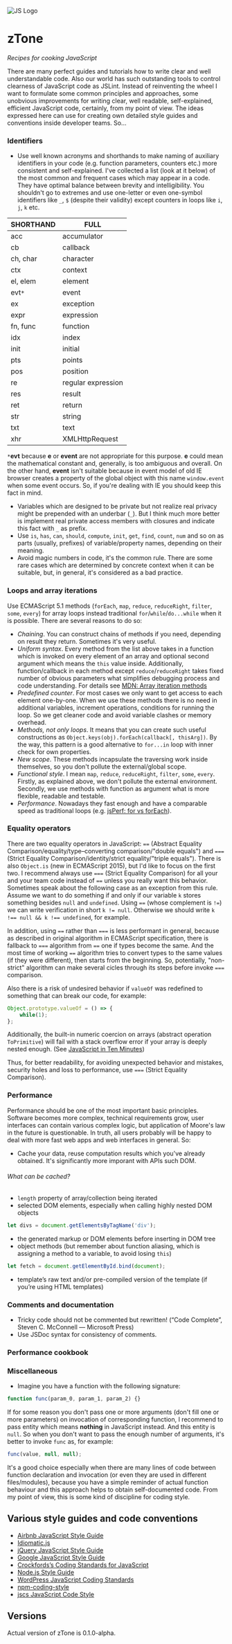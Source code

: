 ![JS Logo](js.png)
# zTone

*Recipes for cooking JavaScript*

There are many perfect guides and tutorials how to write clear and well understandable code. Also our world has such outstanding tools to control clearness of JavaScript code as JSLint. Instead of reinventing the wheel I want to formulate some common principles and approaches, some unobvious improvements for writing clear, well readable, self-explained, efficient JavaScript code, certainly, from my point of view. The ideas expressed here can use for creating own detailed style guides and conventions inside developer teams. So...



### Identifiers

- Use well known acronyms and shorthands to make naming of auxiliary identifiers in your code (e.g. function parameters, counters etc.) more consistent and self-explained. I've collected a list (look at it below) of the most common and frequent cases which may appear in a code. They have optimal balance between brevity and intelligibility. You shouldn't go to extremes and use one-letter or even one-symbol identifiers like `_`, `$` (despite their validity) except counters in loops like `i`, `j`, `k` etc.

SHORTHAND |FULL              |
----------|------------------|
acc       |accumulator       |
cb        |callback          |
ch, char  |character         |
ctx       |context           |
el, elem  |element           |
evt`*`    |event             |
ex        |exception         |
expr      |expression        |
fn, func  |function          |
idx       |index             |
init      |initial           |
pts       |points            |
pos       |position          |
re        |regular expression|
res       |result            |
ret       |return            |
str       |string            |
txt       |text              |
xhr       |XMLHttpRequest    |
`*`**evt** because **e** or **event** are not appropriate for this purpose. **e** could mean the mathematical constant and, generally,
   is too ambiguous and overall. On the other hand, **event** isn't suitable because in event model of old IE browser creates a property of
   the global object with this name `window.event` when some event occurs. So, if you're dealing with IE you should keep this fact in mind.
- Variables which are designed to be private but not realize real privacy might be prepended with an underbar (`_`). But I think much more better is implement real private access members with closures and indicate this fact with `_` as prefix.
- Use `is`, `has`, `can`, `should`, `compute`, `init`, `get`, `find`, `count`, `num` and so on as parts (usually, prefixes) of variable/property names, depending on their meaning.
- Avoid magic numbers in code, it's the common rule. There are some rare cases which are determined by concrete context when it can be suitable, but, in general, it's considered as a bad practice.


### Loops and array iterations

Use ECMAScript 5.1 methods (`forEach`, `map`, `reduce`, `reduceRight`, `filter`, `some`, `every`) for array loops instead traditional `for`/`while`/`do...while` when it is possible. There are several reasons to do so:
- *Chaining*. You can construct chains of methods if you need, depending on result they return. Sometimes it's very useful.
- *Uniform syntax*. Every method from the list above takes in a function which is invoked on every element of an array and optional second argument which means the `this` value inside. Additionally, function/callback in each method except `reduce`/`reduceRight` takes fixed number of obvious parameters what simplifies debugging process and code understanding.
For details see [MDN: Array iteration methods](https://developer.mozilla.org/en-US/docs/Web/JavaScript/Reference/Global_Objects/Array#Iteration_methods)
- *Predefined counter*. For most cases we only want to get access to each element one-by-one. When we use these methods there is no need in additional variables, increment operations, conditions for running the loop. So we get cleaner code and avoid variable clashes or memory overhead.
- *Methods, not only loops*. It means that you can create such useful constructions as `Object.keys(obj).forEach(callback[, thisArg])`. By the way, this pattern is a good alternative to `for...in` loop with inner check for own properties.
- *New scope*. These methods incapsulate the traversing work inside themselves, so you don't pollute the external/global scope.
- *Functional style*. I mean `map`, `reduce`, `reduceRight`, `filter`, `some`, `every`. Firstly, as explained above, we don't pollute the external environment. Secondly, we use methods with function as argument what is more flexible, readable and testable.
- *Performance*. Nowadays they fast enough and have a comparable speed as traditional loops (e.g. [jsPerf: for vs forEach](https://jsperf.com/for-vs-foreach/37)).


### Equality operators

There are two equality operators in JavaScript: `==` (Abstract Equality Comparison/equality/type–converting comparison/"double equals") and `===` (Strict Equality Comparison/identity/strict equality/"triple equals"). There is also `Object.is` (new in ECMAScript 2015), but I'd like to focus on the first two. I recommend always use `===` (Strict Equality Comparison) for all your and your team code instead of `==` unless you really want this behavior. Sometimes speak about the following case as an exception from this rule. Assume we want to do something if and only if our variable `k` stores something besides `null` and `undefined`. Using `==` (whose complement is `!=`) we can write verification in short 
`k != null`. Otherwise we should write `k !== null && k !== undefined`, for example.

In addition, using `==` rather than `===` is less performant in general, because as described in original algorithm in ECMAScript specification, there is fallback to `===` algorithm from `==` one if types become the same. And the most time of working `==` algorithm tries to convert types to the same values (if they were different), then starts from the beginning. So, potentially, "non-strict" algorithm can make several cicles through its steps before invoke `===` comparison.

Also there is a risk of undesired behavior if `valueOf` was redefined to something that can break our code, for example:
```javascript
Object.prototype.valueOf = () => {
	while(1);
};
```
Additionally, the built-in numeric coercion on arrays (abstract operation `ToPrimitive`) will fail with a stack overflow error if your array is deeply nested enough. (See [JavaScript in Ten Minutes](https://github.com/spencertipping/js-in-ten-minutes))

Thus, for better readability, for avoiding unexpected behavior and mistakes, security holes and loss to performance, use `===` (Strict Equality Comparison).


### Performance

Performance should be one of the most important basic principles. Software becomes more complex, technical requirements grow, user interfaces can contain various complex logic, but application of Moore's law in the future is questionable. In truth, all users probably will be happy to deal with more fast web apps and web interfaces in general. So:
- Cache your data, reuse computation results which you've already obtained. It's significantly more imporant with APIs such DOM.

###### What can be cached?
- `length` property of array/collection being iterated
- selected DOM elements, especially when calling highly nested DOM objects
```javascript
let divs = document.getElementsByTagName('div');
```
- the generated markup or DOM elements before inserting in DOM tree
- object methods (but remember about function aliasing, which is assigning a method to a variable, to avoid losing `this`)
```javascript
let fetch = document.getElementById.bind(document);
```
- template’s raw text and/or pre-compiled version of the template (if you’re using HTML templates)


### Comments and documentation

- Tricky code should not be commented but rewritten! (“Code Complete”, Steven C. McConnell — Microsoft Press)
- Use JSDoc syntax for consistency of comments.


### Performance cookbook


### Miscellaneous

- Imagine you have a function with the following signature:
```javascript
function func(param_0, param_1, param_2) {}
```
If for some reason you don't pass one or more arguments (don't fill one or more parameters) on invocation of corresponding 
function, I recommend to pass entity which means **nothing** in JavaScript instead. And this entity is `null`. So when you don't 
want to pass the enough number of arguments, it's better to invoke `func` as, for example:
```javascript
func(value, null, null);
```
It's a good choice especially when there are many lines of code between function declaration and invocation (or even they are used 
in different files/modules), because you have a simple reminder of actual function behaviour and this approach helps to obtain 
self-documented code. From my point of view, this is some kind of discipline for coding style.


## Various style guides and code conventions

- [Airbnb JavaScript Style Guide](https://github.com/airbnb/javascript#airbnb-javascript-style-guide-)
- [Idiomatic.js](https://github.com/rwaldron/idiomatic.js#principles-of-writing-consistent-idiomatic-javascript)
- [jQuery JavaScript Style Guide](https://contribute.jquery.org/style-guide/js/)
- [Google JavaScript Style Guide](https://google.github.io/styleguide/javascriptguide.xml)
- [Crockfords’s Coding Standards for JavaScript](http://javascript.crockford.com/code.html)
- [Node.js Style Guide](https://github.com/felixge/node-style-guide#nodejs-style-guide)
- [WordPress JavaScript Coding Standards](https://make.wordpress.org/core/handbook/best-practices/coding-standards/javascript/)
- [npm-coding-style](https://docs.npmjs.com/misc/coding-style)
- [jscs JavaScript Code Style](https://github.com/DarkPark/jscs)


## Versions
Actual version of zTone is 0.1.0-alpha.